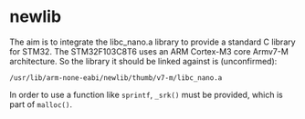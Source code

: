 # newlib

The aim is to integrate the libc_nano.a library to provide a standard C library for STM32. 
The STM32F103C8T6 uses an ARM Cortex-M3 core Armv7-M architecture. 
So the library it should be linked against is (unconfirmed):
```
/usr/lib/arm-none-eabi/newlib/thumb/v7-m/libc_nano.a
```

In order to use a function like `sprintf`, `_srk()` must be provided, which is part of `malloc()`.
